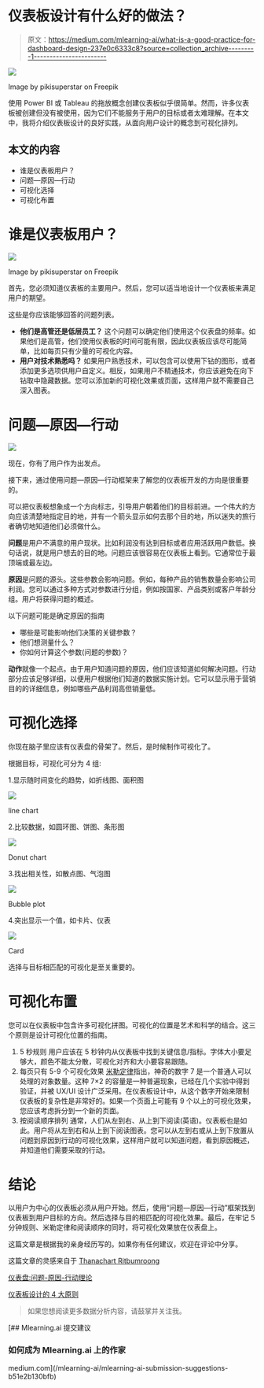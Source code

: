 # 仪表板设计有什么好的做法？

> 原文：<https://medium.com/mlearning-ai/what-is-a-good-practice-for-dashboard-design-237e0c6333c8?source=collection_archive---------1----------------------->

![](img/c70af3ef8d25a30de93473959a8b8c37.png)

Image by pikisuperstar on Freepik

使用 Power BI 或 Tableau 的拖放概念创建仪表板似乎很简单。然而，许多仪表板被创建但没有被使用，因为它们不能服务于用户的目标或者太难理解。在本文中，我将介绍仪表板设计的良好实践，从面向用户设计的概念到可视化排列。

## 本文的内容

*   谁是仪表板用户？
*   问题—原因—行动
*   可视化选择
*   可视化布置

# 谁是仪表板用户？

![](img/4b4740becda9de012b6ba824e30e1b73.png)

Image by pikisuperstar on Freepik

首先，您必须知道仪表板的主要用户。然后，您可以适当地设计一个仪表板来满足用户的期望。

这些是你应该能够回答的问题列表。

*   **他们是高管还是低层员工？**
    这个问题可以确定他们使用这个仪表盘的频率。如果他们是高管，他们使用仪表板的时间可能有限，因此仪表板应该尽可能简单，比如每页只有少量的可视化内容。
*   **用户对技术熟悉吗？**
    如果用户熟悉技术，可以包含可以使用下钻的图形，或者添加更多选项供用户自定义。相反，如果用户不精通技术，你应该避免在向下钻取中隐藏数据。您可以添加新的可视化效果或页面，这样用户就不需要自己深入图表。

# 问题—原因—行动

![](img/11fe46f8a3ae3334e7c0e1c7eeb75d81.png)

现在，你有了用户作为出发点。

接下来，通过使用问题—原因—行动框架来了解您的仪表板开发的方向是很重要的。

可以把仪表板想象成一个方向标志，引导用户朝着他们的目标前进。一个伟大的方向应该清楚地指定目的地，并有一个箭头显示如何去那个目的地，所以迷失的旅行者确切地知道他们必须做什么。

**问题**是用户不满意的用户现状。比如利润没有达到目标或者应用活跃用户数低。换句话说，就是用户想去的目的地。问题应该很容易在仪表板上看到。它通常位于最顶端或最左边。

**原因**是问题的源头。这些参数会影响问题。例如，每种产品的销售数量会影响公司利润。您可以通过多种方式对参数进行分组，例如按国家、产品类别或客户年龄分组。用户将获得问题的概述。

以下问题可能是确定原因的指南

*   哪些是可能影响他们决策的关键参数？
*   他们想测量什么？
*   你如何计算这个参数(问题的参数)？

**动作**就像一个起点。由于用户知道问题的原因，他们应该知道如何解决问题。行动部分应该足够详细，以便用户根据他们知道的数据实施计划。它可以显示用于营销目的的详细信息，例如哪些产品利润高但销量低。

# 可视化选择

你现在脑子里应该有仪表盘的骨架了。然后，是时候制作可视化了。

根据目标，可视化可分为 4 组:

1.显示随时间变化的趋势，如折线图、面积图

![](img/0c6c03c0bc206a234343b2cb56b86cbe.png)

line chart

2.比较数据，如圆环图、饼图、条形图

![](img/39f82523476516f6b28dbb9c89da0229.png)

Donut chart

3.找出相关性，如散点图、气泡图

![](img/94863234bde48a618740a9377b9a06c8.png)

Bubble plot

4.突出显示一个值，如卡片、仪表

![](img/e65e8a70066c8d51ba7845d8fcf4744d.png)

Card

选择与目标相匹配的可视化是至关重要的。

# 可视化布置

您可以在仪表板中包含许多可视化拼图。可视化的位置是艺术和科学的结合。这三个原则是设计可视化位置的指南。

1.  5 秒规则
    用户应该在 5 秒钟内从仪表板中找到关键信息/指标。字体大小要足够大，颜色不能太分散，可视化对齐和大小要容易跟随。
2.  每页只有 5-9 个可视化效果
    [米勒定律](https://blog.uxtweak.com/millers-law/)指出，神奇的数字 7 是一个普通人可以处理的对象数量。这种 7×2 的容量是一种普遍现象，已经在几个实验中得到验证，并被 UX/UI 设计广泛采用。在仪表板设计中，从这个数字开始来限制仪表板的复杂性是非常好的。如果一个页面上可能有 9 个以上的可视化效果，您应该考虑拆分到一个新的页面。
3.  按阅读顺序排列
    通常，人们从左到右、从上到下阅读(英语)。仪表板也是如此。用户将从左到右和从上到下阅读图表。您可以从左到右或从上到下放置从问题到原因到行动的可视化效果，这样用户就可以知道问题，看到原因概述，并知道他们需要采取的行动。

# 结论

以用户为中心的仪表板必须从用户开始。然后，使用“问题—原因—行动”框架找到仪表板到用户目标的方向。然后选择与目的相匹配的可视化效果。最后，在牢记 5 分钟规则、米勒定律和阅读顺序的同时，将可视化效果放在仪表盘上。

这篇文章是根据我的亲身经历写的。如果你有任何建议，欢迎在评论中分享。

这篇文章的灵感来自于 [Thanachart Ritbumroong](https://medium.com/u/d83e27d0a896?source=post_page-----237e0c6333c8--------------------------------)

[仪表盘:问题-原因-行动理论](/madt-and-bads-nida/ควรแสดงอะไรบน-dashboard-theory-of-problem-reason-action-625f2951e382)

[仪表板设计的 4 大原则](/madt-and-bads-nida/4-principles-of-dashboard-design-หัวใจ-4-ข้อสำหรับการออกแบบ-dashboard-957b79e0179a)

> 如果您想阅读更多数据分析内容，请鼓掌并关注我。

[](/mlearning-ai/mlearning-ai-submission-suggestions-b51e2b130bfb) [## Mlearning.ai 提交建议

### 如何成为 Mlearning.ai 上的作家

medium.com](/mlearning-ai/mlearning-ai-submission-suggestions-b51e2b130bfb)